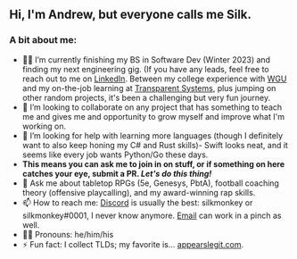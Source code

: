 ## Hi, I'm Andrew, but everyone calls me Silk. 
### A bit about me:

- :man_student: I’m currently finishing my BS in Software Dev (Winter 2023) and finding my next engineering gig. (If you have any leads, feel free to reach out to me on [LinkedIn](https://silkroski.com). Between my college experience with [WGU](https://www.WGU.edu) and my on-the-job learning at [Transparent Systems](https://www.transparent.us), plus jumping on other random projects, it's been a challenging but very fun journey.
- :beers: I’m looking to collaborate on any project that has something to teach me and gives me and opportunity to grow myself and improve what I'm working on.
- 🤔 I’m looking for help with learning more languages (though I definitely want to also keep honing my C# and Rust skills)- Swift looks neat, and it seems like every job wants Python/Go these days.
- **This means you can ask me to join in on stuff, or if something on here catches your eye, submit a PR. _Let's do this thing!_**
- 💬 Ask me about tabletop RPGs (5e, Genesys, PbtA), football coaching theory (offensive playcalling), and my award-winning rap skills.
- 📫 How to reach me: [Discord](https://www.discord.gg) is usually the best: silkmonkey or silkmonkey#0001, I never know anymore. [Email](mailto:andrew@appearslegit.com) can work in a pinch as well.
- :rainbow_flag: Pronouns: he/him/his
- ⚡ Fun fact: I collect TLDs; my favorite is... [appearslegit.com](https://www.appearslegit.com).
